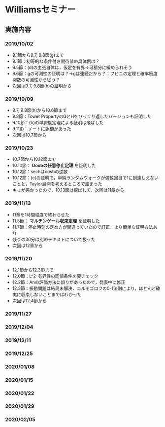 # Williamsセミナー
## 実施内容
### 2019/10/02
- 9.1節から9.7, 9.8節(g)まで
- 9.1節：初等的な条件付き期待値の具体例は？
- 9.5節：(d)の主張自体は，仮定を有界→可積分に緩められそう
- 9.6節：gの可測性の証明は？→gは連続だから？；フビニの定理と確率密度関数の可測性から従う？
- 次回は9.7, 9.8節(h)の証明から
### 2019/10/09
- 9.7, 9.8節(h)から10.6節まで
- 9.8節：Tower PropertyのGとHをひっくり返したバージョンも証明した
- 9.10節：(b)の単調族定理による証明は飛ばした
- 9.11節：ノートに誤植があった
- 次回は10.7節から
### 2019/10/23
- 10.7節から10.12節まで
- 10.10節： **Doobの任意停止定理** を証明した
- 10.12節：sechはcoshの逆数
- 10.12節：(c)の証明で，単純ランダムウォークが偶数回目で1に到達しえないことと，Taylor展開を考えるところで詰まった
- キリが悪かったので，10.13節は飛ばして，次回は11章から
### 2019/11/13
- 11章を1時間程度で終わらせた
- 11.5節： **マルチンゲール収束定理** を証明した
- 11.7節：停止時刻の定め方が間違っていたので訂正．より簡単な証明方法あり
- 残りの30分は別のテキストについて扱った
- 次回は12章から
### 2019/11/20
- 12.1節から12.3節まで
- 12.0節：L^2-有界性の同値条件を要チェック
- 12.2節：Anの評価方法に誤りがあったので，発表中に修正
- 12.3節：振動問題は結局未解決．コルモゴロフの0-1法則により，ほとんど確実に収束しないことまではわかった
- 次回は12.4節から
### 2019/11/27
### 2019/12/04
### 2019/12/11
### 2019/12/25
### 2020/01/08
### 2020/01/15
### 2020/01/22
### 2020/01/29
### 2020/02/05

